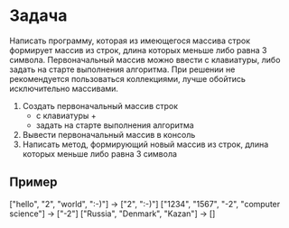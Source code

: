 # Задача
Написать программу, которая из имеющегося массива строк формирует массив из строк, длина которых меньше либо равна 3 символа. Первоначальный массив можно ввести с клавиатуры, либо задать на старте выполнения алгоритма. При решении не рекомендуется пользоваться коллекциями, лучше обойтись исключительно массивами.
1. Создать первоначальный массив строк
    - с клавиатуры +
    - задать на старте выполнения алгоритма
2. Вывести первоначальный массив в консоль
3. Написать метод, формирующий новый массив из строк, длина которых меньше либо равна 3 символа

## Пример
["hello", "2", "world", ":-)"] -> ["2", ":-)"]
["1234", "1567", "-2", "computer science"] -> ["-2"]
["Russia", "Denmark", "Kazan"] -> []